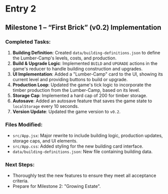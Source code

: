 # Entry 2

## Milestone 1 – “First Brick” (v0.2) Implementation

### Completed Tasks:
1.  **Building Definition**: Created `data/building-definitions.json` to define the Lumber-Camp's levels, costs, and production.
2.  **Build & Upgrade Logic**: Implemented `BUILD` and `UPGRADE` actions in the game's reducer to handle building construction and upgrades.
3.  **UI Implementation**: Added a "Lumber-Camp" card to the UI, showing its current level and providing buttons to build or upgrade.
4.  **Production Loop**: Updated the game's tick logic to incorporate the timber production from the Lumber-Camp, based on its level.
5.  **Storage Cap**: Implemented a hard cap of 200 for timber storage.
6.  **Autosave**: Added an autosave feature that saves the game state to `localStorage` every 10 seconds.
7.  **Version Update**: Updated the game version to `v0.2`.

### Files Modified:
-   `src/App.jsx`: Major rewrite to include building logic, production updates, storage caps, and UI elements.
-   `src/App.css`: Added styling for the new building card interface.
-   `data/building-definitions.json`: New file containing building data.

### Next Steps:
-   Thoroughly test the new features to ensure they meet all acceptance criteria.
-   Prepare for Milestone 2: "Growing Estate".